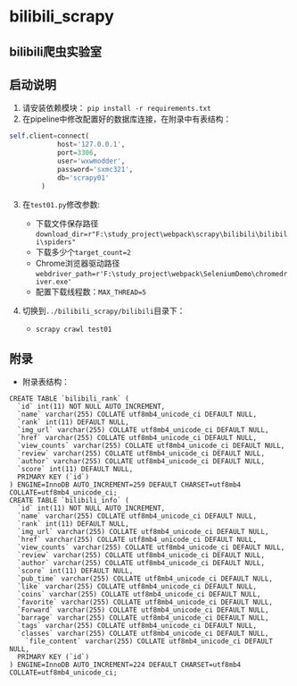 # bilibili_scrapy
## bilibili爬虫实验室


## 启动说明
1. 请安装依赖模块： 
`pip install -r requirements.txt`
2. 在pipeline中修改配置好的数据库连接，在附录中有表结构： 
```python
self.client=connect(
            host='127.0.0.1',
            port=3306,
            user='wxwmodder',
            password='sxmc321',
            db='scrapy01'
        )
```
3. 在`test01.py`修改参数:
    + 下载文件保存路径`download_dir=r"F:\study_project\webpack\scrapy\bilibili\bilibili\spiders"` 
    + 下载多少个`target_count=2` 
    + Chrome浏览器驱动路径`webdriver_path=r'F:\study_project\webpack\SeleniumDemo\chromedriver.exe'`
    + 配置下载线程数：`MAX_THREAD=5`

4. 切换到`../bilibili_scrapy/bilibili`目录下：
    + `scrapy crawl test01`
## 附录
+ 附录表结构：
```Mysql
CREATE TABLE `bilibili_rank` (
  `id` int(11) NOT NULL AUTO_INCREMENT,
  `name` varchar(255) COLLATE utf8mb4_unicode_ci DEFAULT NULL,
  `rank` int(11) DEFAULT NULL,
  `img_url` varchar(255) COLLATE utf8mb4_unicode_ci DEFAULT NULL,
  `href` varchar(255) COLLATE utf8mb4_unicode_ci DEFAULT NULL,
  `view_counts` varchar(255) COLLATE utf8mb4_unicode_ci DEFAULT NULL,
  `review` varchar(255) COLLATE utf8mb4_unicode_ci DEFAULT NULL,
  `author` varchar(255) COLLATE utf8mb4_unicode_ci DEFAULT NULL,
  `score` int(11) DEFAULT NULL,
  PRIMARY KEY (`id`)
) ENGINE=InnoDB AUTO_INCREMENT=259 DEFAULT CHARSET=utf8mb4 COLLATE=utf8mb4_unicode_ci;
CREATE TABLE `bilibili_info` (
  `id` int(11) NOT NULL AUTO_INCREMENT,
  `name` varchar(255) COLLATE utf8mb4_unicode_ci DEFAULT NULL,
  `rank` int(11) DEFAULT NULL,
  `img_url` varchar(255) COLLATE utf8mb4_unicode_ci DEFAULT NULL,
  `href` varchar(255) COLLATE utf8mb4_unicode_ci DEFAULT NULL,
  `view_counts` varchar(255) COLLATE utf8mb4_unicode_ci DEFAULT NULL,
  `review` varchar(255) COLLATE utf8mb4_unicode_ci DEFAULT NULL,
  `author` varchar(255) COLLATE utf8mb4_unicode_ci DEFAULT NULL,
  `score` int(11) DEFAULT NULL,
  `pub_time` varchar(255) COLLATE utf8mb4_unicode_ci DEFAULT NULL,
  `like` varchar(255) COLLATE utf8mb4_unicode_ci DEFAULT NULL,
  `coins` varchar(255) COLLATE utf8mb4_unicode_ci DEFAULT NULL,
  `favorite` varchar(255) COLLATE utf8mb4_unicode_ci DEFAULT NULL,
  `Forward` varchar(255) COLLATE utf8mb4_unicode_ci DEFAULT NULL,
  `barrage` varchar(255) COLLATE utf8mb4_unicode_ci DEFAULT NULL,
  `tags` varchar(255) COLLATE utf8mb4_unicode_ci DEFAULT NULL,
  `classes` varchar(255) COLLATE utf8mb4_unicode_ci DEFAULT NULL,
    `file_content` varchar(255) COLLATE utf8mb4_unicode_ci DEFAULT NULL,
  PRIMARY KEY (`id`)
) ENGINE=InnoDB AUTO_INCREMENT=224 DEFAULT CHARSET=utf8mb4 COLLATE=utf8mb4_unicode_ci;

```